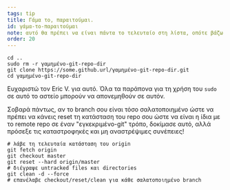 ```yaml
---
tags: tip
title: Γάμα το, παραιτούμαι.
id: γάμα-το-παραιτούμαι
note: αυτό θα πρέπει να είναι πάντα το τελευταίο στη λίστα, οπότε βάζω την αρίθμηση μέχρι το 20 ώστε να μη το μετονομάζω/επαναριθμίζω
order: 20
---
```


```git
cd ..
sudo rm -r γαμημένο-git-repo-dir
git clone https://some.github.url/γαμημένο-git-repo-dir.git
cd γαμημένο-git-repo-dir
```

Ευχαριστώ τον Eric V. για αυτό. Όλα τα παράπονα για τη χρήση του `sudo` σε αυτό το αστείο μπορούν να απονεμηθούν σε αυτόν. 


Σοβαρά πάντως, αν το branch σου είναι τόσο σαλατοποιημένο ώστε να πρέπει να κάνεις reset τη κατάσταση του repo σου ώστε να είναι η ίδια με το remote repo σε έναν "εγκεκριμένο-git" τρόπο, δοκίμασε αυτό, αλλά πρόσεξε τις καταστροφηκές και μη αναστρέψιμες συνέπειες!

```git
# λάβε τη τελευταία κατάσταση του origin
git fetch origin
git checkout master
git reset --hard origin/master
# διέγραψε untracked files και directories
git clean -d --force
# επανέλαβε checkout/reset/clean για κάθε σαλατοποιημένο branch
```